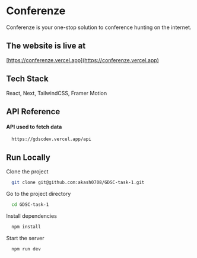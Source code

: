 
# Conferenze

Conferenze is your one-stop solution to conference hunting on the internet.

## The website is live at
[https://conferenze.vercel.app](https://conferenze.vercel.app)


## Tech Stack

React, Next, TailwindCSS, Framer Motion


## API Reference

#### API used to fetch data

```https
  https://gdscdev.vercel.app/api
```





## Run Locally

Clone the project

```bash
  git clone git@github.com:akash0708/GDSC-task-1.git
```

Go to the project directory

```bash
  cd GDSC-task-1
```

Install dependencies

```bash
  npm install
```

Start the server

```bash
  npm run dev
```

